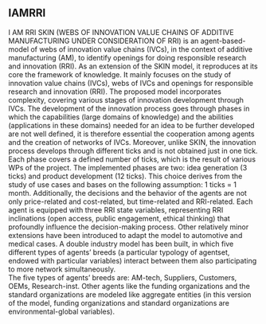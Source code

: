 ## IAMRRI

I AM RRI SKIN (WEBS OF INNOVATION VALUE CHAINS OF ADDITIVE MANUFACTURING UNDER CONSIDERATION OF RRI) is an agent-based-model of webs of innovation value chains (IVCs), in the context of additive manufacturing (AM), to identify openings for doing responsible research and innovation (RRI). As an extension of the SKIN model, it reproduces at its core the framework of knowledge. 
It mainly focuses on the study of innovation value chains (IVCs), webs of IVCs and openings for responsible research and innovation (RRI). The proposed model incorporates complexity, covering various stages of innovation development through IVCs. 
The development of the innovation process goes through phases in which the capabilities (large domains of knowledge) and the abilities (applications in these domains) needed for an idea to be further developed are not well defined, it is therefore essential the cooperation among agents and the creation of networks of IVCs. 
Moreover, unlike SKIN, the innovation process develops through different ticks and is not obtained just in one tick. Each phase covers a defined number of ticks, which is the result of various WPs of the project. 
The implemented phases are two: idea generation (3 ticks) and product development (12 ticks). This choice derives from the study of use cases and bases on the following assumption: 1 ticks = 1 month. Additionally, the decisions and the behavior of the agents are not only price-related and cost-related, but time-related and RRI-related.
Each agent is equipped with three RRI state variables, representing RRI inclinations (open access, public engagement, ethical thinking) that profoundly influence the decision-making process.
Other relatively minor extensions have been introduced to adapt the model to automotive and medical cases. A double industry model has been built, in which five different types of agents’ breeds  (a particular typology of agentset, endowed with particular variables) interact between them also participating to more network simultaneously.  
The five types of agents’ breeds are: AM-tech, Suppliers, Customers, OEMs, Research-inst. Other agents like the funding organizations and the standard organizations are modeled like aggregate entities (in this version of the model, funding organizations and standard organizations are environmental-global variables). 

